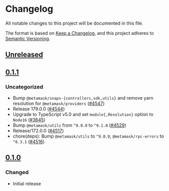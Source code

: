 # Changelog

All notable changes to this project will be documented in this file.

The format is based on [Keep a Changelog](https://keepachangelog.com/en/1.0.0/),
and this project adheres to [Semantic Versioning](https://semver.org/spec/v2.0.0.html).

## [Unreleased]

## [0.1.1]

### Uncategorized

- Bump `@metamask/snaps-{controllers,sdk,utils}` and remove yarn resolution for `@metamask/providers` ([#4547](https://github.com/MetaMask/core/pull/4547))
- Release 179.0.0 ([#4544](https://github.com/MetaMask/core/pull/4544))
- Upgrade to TypeScript v5.0 and set `module{,Resolution}` option to `Node16` ([#3645](https://github.com/MetaMask/core/pull/3645))
- Bump `@metamask/utils` from `^9.0.0` to `^9.1.0` ([#4529](https://github.com/MetaMask/core/pull/4529))
- Release/172.0.0 ([#4517](https://github.com/MetaMask/core/pull/4517))
- chore(deps): Bump `@metamask/utils` to `^9.0.0`, `@metamask/rpc-errors` to `^6.3.1` ([#4516](https://github.com/MetaMask/core/pull/4516))

## [0.1.0]

### Changed

- Initial release

[Unreleased]: https://github.com/MetaMask/core/compare/@metamask/chain-controller@0.1.1...HEAD
[0.1.1]: https://github.com/MetaMask/core/compare/@metamask/chain-controller@0.1.0...@metamask/chain-controller@0.1.1
[0.1.0]: https://github.com/MetaMask/core/releases/tag/@metamask/chain-controller@0.1.0
